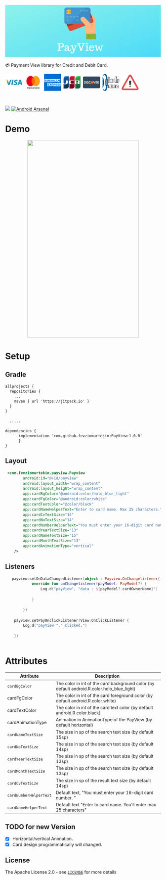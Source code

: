 <p align="center"><img src="art/banner.png"/></p>

💳 Payment View library for Credit and Debit Card. 

<p align="left"><img src="art/visa.svg" width="55" height="55"/>&nbsp;&nbsp;<img src="art/mastercard.svg"  width="55" height="55"/>&nbsp;&nbsp;<img src="art/americanexpress.svg"  width="55" height="55"/>&nbsp;&nbsp;<img src="art/jcb.svg"  width="55" height="55"/>&nbsp;&nbsp;<img src="art/discover.svg"  width="55" height="55"/>&nbsp;&nbsp;<img src="art/dinnersclub.svg" width="55" height="55"/>&nbsp;&nbsp;<img src="art/undefined.svg" width="55" height="55"/></p> 

<br>

[![](https://jitpack.io/v/fevziomurtekin/PayView.svg)](https://jitpack.io/#fevziomurtekin/PayView) [![Android Arsenal]( https://img.shields.io/badge/Android%20Arsenal-PayView-green.svg?style=flat )]( https://android-arsenal.com/details/1/7724 )

# Demo

<p align="center">
<img src="art/record.gif" width="360"  height="640" />
</p>

# Setup
## Gradle
```Gradle
allprojects {
  repositories {
    ...
    maven { url 'https://jitpack.io' }
  }
}
  
  .....

dependencies {
      implementation 'com.github.fevziomurtekin:PayView:1.0.0'
	  }
}
```

## Layout

```xml
 <com.fevziomurtekin.payview.Payview
        android:id="@+id/payview"
        android:layout_width="wrap_content"
        android:layout_height="wrap_content"
        app:cardBgColor="@android:color/holo_blue_light"
        app:cardFgColor="@android:color/white"
        app:cardTextColor="@color/black"
        app:cardNameHelperText="Enter to card name. Max 25 characters."
        app:cardCvTextSize="14"
        app:cardNoTextSize="14"
        app:cardNumberHelperText="You must enter your 16-digit card number."
        app:cardYearTextSize="13"
        app:cardNameTextSize="15"
        app:cardMonthTextSize="13"
        app:cardAnimationType="vertical"
    />
```

## Listeners

```kotlin
   payview.setOnDataChangedListener(object : Payview.OnChangelistener{
            override fun onChangelistener(payModel: PayModel?) {
                Log.d("payView", "data : ${payModel?.cardOwnerName}")

            }

        })
        
    payview.setPayOnclickListener(View.OnClickListener {
        Log.d("payView "," clicked.")

    })
      
```


 # Attributes

  | Attribute | Description |
| --- | --- |
| `cardBgColor` | The color in int of the card background color (by default android.R.color.holo_blue_light) | 
|cardFgColor| The color in int of the card foreground color (by default android.R.color.white)|
|cardTextColor| The color in int of the card text color (by default android.R.color.black)|
|cardAnimationType| Animation in AnimationType of the PayView (by default horizontal)|
| `cardNameTextSize` | The size in sp of the search text size (by default 15sp) |
| `cardNoTextSize` | The size in sp of the search text size (by default 14sp)|
|`cardYearTextSize`|The size in sp of the search text size (by default 13sp) |
| `cardMonthTextSize` |The size in sp of the search text size (by default 13sp) |
| `cardCvTextSize`|The size in sp of the result text size (by default 14sp) |
|`cardNumberHelperText`| Default text, "You must enter your 16-digit card number. "|
|`cardNameHelperText`| Default text "Enter to card name. You'll enter max 25 characters"|

## TODO for new Version

- [x] Horizontal/vertical Animation.
- [x] Card design programmatically will changed. 

## License
The Apache License 2.0 - see [`LICENSE`](LICENSE) for more details


